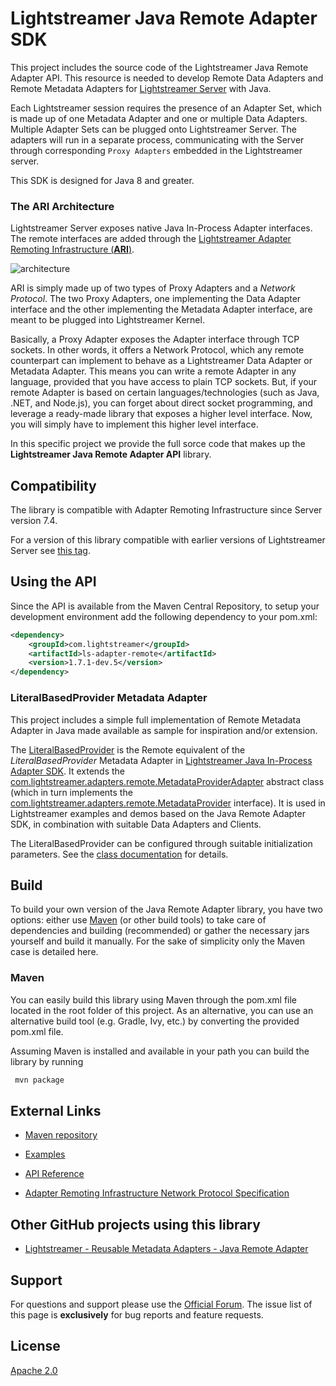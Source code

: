 # Lightstreamer Java Remote Adapter SDK

This project includes the source code of the Lightstreamer Java Remote Adapter API. This resource is needed to develop Remote Data Adapters and Remote Metadata Adapters for [Lightstreamer Server](http://www.lightstreamer.com/) with Java.

Each Lightstreamer session requires the presence of an Adapter Set, which is made up of one Metadata Adapter and one or multiple Data Adapters. Multiple Adapter Sets can be plugged onto Lightstreamer Server.
The adapters will run in a separate process, communicating with the Server through corresponding `Proxy Adapters` embedded in the Lightstreamer server.

This SDK is designed for Java 8 and greater.

### The ARI Architecture

Lightstreamer Server exposes native Java In-Process Adapter interfaces. The remote interfaces are added through the [Lightstreamer Adapter Remoting Infrastructure (**ARI**)](https://lightstreamer.com/docs/ls-server/latest/Adapter%20Remoting%20Infrastructure.pdf). 

![architecture](architecture.png)

ARI is simply made up of two types of Proxy Adapters and a *Network Protocol*. The two Proxy Adapters, one implementing the Data Adapter interface and the other implementing the Metadata Adapter interface, are meant to be plugged into Lightstreamer Kernel.

Basically, a Proxy Adapter exposes the Adapter interface through TCP sockets. In other words, it offers a Network Protocol, which any remote counterpart can implement to behave as a Lightstreamer Data Adapter or Metadata Adapter. This means you can write a remote Adapter in any language, provided that you have access to plain TCP sockets.
But, if your remote Adapter is based on certain languages/technologies (such as Java, .NET, and Node.js), you can forget about direct socket programming, and leverage a ready-made library that exposes a higher level interface. Now, you will simply have to implement this higher level interface.<br>

In this specific project we provide the full sorce code that makes up the <b>Lightstreamer Java Remote Adapter API</b> library.

## Compatibility

The library is compatible with Adapter Remoting Infrastructure since Server version 7.4.

For a version of this library compatible with earlier versions of Lightstreamer Server see [this tag](https://github.com/Lightstreamer/Lightstreamer-lib-adapter-java-remote/tree/v1.6.0).

## Using the API

Since the API is available from the Maven Central Repository, to setup your development environment add the following dependency to your pom.xml:

```xml
<dependency>
    <groupId>com.lightstreamer</groupId>
    <artifactId>ls-adapter-remote</artifactId>
    <version>1.7.1-dev.5</version>
</dependency>
```

### LiteralBasedProvider Metadata Adapter

This project includes a simple full implementation of Remote Metadata Adapter in Java made available as sample for inspiration and/or extension.

The [LiteralBasedProvider](https://github.com/Lightstreamer/Lightstreamer-lib-adapter-java-remote/tree/master/src/main/java/com/lightstreamer/adapters/remote/metadata) is the Remote equivalent of the *LiteralBasedProvider* Metadata Adapter in [Lightstreamer Java In-Process Adapter SDK](https://github.com/Lightstreamer/Lightstreamer-lib-adapter-java-inprocess#literalbasedprovider-metadata-adapter).
It extends the [com.lightstreamer.adapters.remote.MetadataProviderAdapter](https://lightstreamer.com/sdks/ls-adapter-remote/1.7.1-dev.5/api/com/lightstreamer/adapters/remote/MetadataProviderAdapter.html) abstract class (which in turn implements the [com.lightstreamer.adapters.remote.MetadataProvider](https://lightstreamer.com/sdks/ls-adapter-remote/1.7.1-dev.5/api/com/lightstreamer/adapters/remote/MetadataProvider.html) interface).
It is used in Lightstreamer examples and demos based on the Java Remote Adapter SDK, in combination with suitable Data Adapters and Clients.

The LiteralBasedProvider can be configured through suitable initialization parameters. See the [class documentation](https://lightstreamer.com/sdks/ls-adapter-remote/1.7.1-dev.5/api/com/lightstreamer/adapters/remote/metadata/LiteralBasedProvider.html) for details.

## Build

To build your own version of the Java Remote Adapter library, you have two options:
either use [Maven](https://maven.apache.org/) (or other build tools) to take care of dependencies and building (recommended) or gather the necessary jars yourself and build it manually.
For the sake of simplicity only the Maven case is detailed here.

### Maven
You can easily build this library using Maven through the pom.xml file located in the root folder of this project. As an alternative, you can use an alternative build tool (e.g. Gradle, Ivy, etc.) by converting the provided pom.xml file.

Assuming Maven is installed and available in your path you can build the library by running

```sh
 mvn package
```


## External Links

- [Maven repository](https://mvnrepository.com/artifact/com.lightstreamer/ls-adapter-remote/)

- [Examples](https://demos.lightstreamer.com/?p=lightstreamer&t=adapter&sadapterjava=remote)

- [API Reference](https://lightstreamer.com/sdks/ls-adapter-remote/1.7.1-dev.5/api/index.html)

- [Adapter Remoting Infrastructure Network Protocol Specification](https://lightstreamer.com/api/ls-generic-adapter/latest/ARI%20Protocol.pdf)

## Other GitHub projects using this library

- [Lightstreamer - Reusable Metadata Adapters - Java Remote Adapter ](https://github.com/Lightstreamer/Lightstreamer-example-ReusableMetadata-adapter-java-remote)

## Support

For questions and support please use the [Official Forum](https://forums.lightstreamer.com/). The issue list of this page is **exclusively** for bug reports and feature requests.

## License

[Apache 2.0](https://opensource.org/licenses/Apache-2.0)
